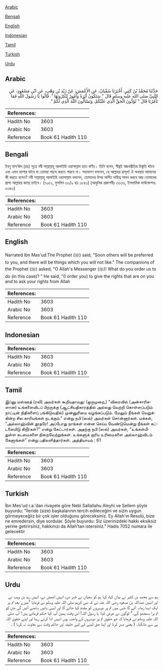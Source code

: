 [Arabic](#arabic)

[Bengali](#bengali)

[English](#english)

[Indonesian](#indonesian)

[Tamil](#tamil)

[Turkish](#turkish)

[Urdu](#urdu)

## Arabic


<div dir="rtl" lang="ar" style={{fontSize:'larger',backgroundColor:'#f8f9fa',padding:20}}>
حَدَّثَنَا مُحَمَّدُ بْنُ كَثِيرٍ، أَخْبَرَنَا سُفْيَانُ، عَنِ الأَعْمَشِ، عَنْ زَيْدِ بْنِ وَهْبٍ، عَنِ ابْنِ مَسْعُودٍ، عَنِ النَّبِيِّ صلى الله عليه وسلم قَالَ ‏"‏ سَتَكُونُ أَثَرَةٌ وَأُمُورٌ تُنْكِرُونَهَا ‏"‏‏.‏ قَالُوا يَا رَسُولَ اللَّهِ فَمَا تَأْمُرُنَا قَالَ ‏"‏ تُؤَدُّونَ الْحَقَّ الَّذِي عَلَيْكُمْ، وَتَسْأَلُونَ اللَّهَ الَّذِي لَكُمْ ‏"‏‏.‏
</div>
<div style={{backgroundColor:'#f8f9fa',padding:20, marginBottom: 10}}><table> <thead> <tr> <th>References:</th> <th></th> </tr> </thead> <tbody><tr><td>Hadith No</td><td>3603</td></tr><tr><td>Arabic No</td><td>3603</td></tr><tr><td>Reference</td><td>Book 61 Hadith 110</td></tr></tbody></table></div>

## Bengali


<div dir="ltr" lang="bn" style={{fontSize:'larger',backgroundColor:'#f8f9fa',padding:20}}>
ইবনু মাস‘ঊদ (রাঃ) সূত্রে নবী সাল্লাল্লাহু আলাইহি ওয়াসাল্লাম হতে বর্ণিত। তিনি বলেন, শীঘ্রই স্বজনপ্রীতির বিস্তৃতি ঘটবে এবং এমন ব্যাপার ঘটবে যা তোমরা পছন্দ করতে পারবে না। সহাবাগণ বললেন, হে আল্লাহর রাসূল! ঐ অবস্থায় আমাদের কী করতে বলেন? নবী সাল্লাল্লাহু আলাইহি ওয়াসাল্লাম বললেন, তোমাদের উপর অর্পিত দায়িত্ব পালন করবে আর তোমাদের প্রাপ্য আল্লাহর কাছে চাইবে। (৭০৫২, মুসলিম ৩৩/৯ হাঃ ১৮৪৩) (আধুনিক প্রকাশনীঃ ৩৩৩৬, ইসলামিক ফাউন্ডেশনঃ ৩৩৪৩)
</div>
<div style={{backgroundColor:'#f8f9fa',padding:20, marginBottom: 10}}><table> <thead> <tr> <th>References:</th> <th></th> </tr> </thead> <tbody><tr><td>Hadith No</td><td>3603</td></tr><tr><td>Arabic No</td><td>3603</td></tr><tr><td>Reference</td><td>Book 61 Hadith 110</td></tr></tbody></table></div>

## English


<div dir="ltr" lang="en" style={{fontSize:'larger',backgroundColor:'#f8f9fa',padding:20}}>
Narrated Ibn Mas'ud:The Prophet (ﷺ) said, "Soon others will be preferred to you, and there will be things which you will not like." The companions of the Prophet (ﷺ) asked, "O Allah's Messenger (ﷺ)! What do you order us to do (in this case)? " He said, "(I order you) to give the rights that are on you and to ask your rights from Allah
</div>
<div style={{backgroundColor:'#f8f9fa',padding:20, marginBottom: 10}}><table> <thead> <tr> <th>References:</th> <th></th> </tr> </thead> <tbody><tr><td>Hadith No</td><td>3603</td></tr><tr><td>Arabic No</td><td>3603</td></tr><tr><td>Reference</td><td>Book 61 Hadith 110</td></tr></tbody></table></div>

## Indonesian


<div dir="ltr" lang="id" style={{fontSize:'larger',backgroundColor:'#f8f9fa',padding:20}}>

</div>
<div style={{backgroundColor:'#f8f9fa',padding:20, marginBottom: 10}}><table> <thead> <tr> <th>References:</th> <th></th> </tr> </thead> <tbody><tr><td>Hadith No</td><td>3603</td></tr><tr><td>Arabic No</td><td>3603</td></tr><tr><td>Reference</td><td>Book 61 Hadith 110</td></tr></tbody></table></div>

## Tamil


<div dir="ltr" lang="ta" style={{fontSize:'larger',backgroundColor:'#f8f9fa',padding:20}}>
இப்னு மஸ்ஊத் (ரலி) அவர்கள் கூறியதாவது: (ஒருமுறை,) “விரைவில் (அன்சாரிகளான) உங்களைவிடப் பிறருக்கு (ஆட்சியதிகாரத்தில் அல்லது வெற்றி கொள்ளப்படும் நாட்டின் நிதிகளைப் பங்கிடுவதில்) முன்னுரிமை வழங்கப்படும். மேலும் நீங்கள் வெறுக்கின்ற சில காரியங்கள் நடக்கும்.” என்று நபி (ஸல்) அவர்கள் சொன்னார்கள். மக்கள், “அல்லாஹ்வின் தூதரே! அப்போது நாங்கள் என்ன செய்ய வேண்டுமென்று நீங்கள் கட்டளையிடு கிறீர்கள்?” என்று கேட்டார்கள். அதற்கு நபி (ஸல்) அவர்கள், “உங்கள்மீதுள்ள கடமைகளை நிறைவேற்றுங்கள். உங்களுக் குரிய உரிமைகளை அல்லாஹ்விடம் கேளுங்கள்” என்று பதிலளித்தார்கள். அத்தியாயம் : 61
</div>
<div style={{backgroundColor:'#f8f9fa',padding:20, marginBottom: 10}}><table> <thead> <tr> <th>References:</th> <th></th> </tr> </thead> <tbody><tr><td>Hadith No</td><td>3603</td></tr><tr><td>Arabic No</td><td>3603</td></tr><tr><td>Reference</td><td>Book 61 Hadith 110</td></tr></tbody></table></div>

## Turkish


<div dir="ltr" lang="tr" style={{fontSize:'larger',backgroundColor:'#f8f9fa',padding:20}}>
İbn Mes'ud r.a.'dan rivayete göre Nebi Sallallahu Aleyhi ve Sellem şöyle buyurdu: "İleride (size) başkalarının tercih edileceğini ve sizin uygun görmeyeceğiiz bir çok işler olduğunu göreceksiniz. Ey Allah'ın Resulü, bize ne emredersin, diye sordular. Şöyle buyurdu: Siz üzerinizdeki hakkı eksiksiz yerine getirirsiniz, hakkınızı da Allah'tan istersiniz." Hadis 7052 numara ile gelecektir
</div>
<div style={{backgroundColor:'#f8f9fa',padding:20, marginBottom: 10}}><table> <thead> <tr> <th>References:</th> <th></th> </tr> </thead> <tbody><tr><td>Hadith No</td><td>3603</td></tr><tr><td>Arabic No</td><td>3603</td></tr><tr><td>Reference</td><td>Book 61 Hadith 110</td></tr></tbody></table></div>

## Urdu


<div dir="rtl" lang="ur" style={{fontSize:'larger',backgroundColor:'#f8f9fa',padding:20}}>
ہم سے محمد بن کثیر نے بیان کیا، کہا ہم کو سفیان نے خبر دی، انہیں اعمش نے، انہیں زید بن وہب نے اور انہیں عبداللہ بن مسعود رضی اللہ عنہ نے کہ نبی کریم صلی اللہ علیہ وسلم نے فرمایا ”میرے بعد تم پر ایک ایسا زمانہ آئے گا جس میں تم پر دوسروں کو مقدم کیا جائے گا اور ایسی باتیں سامنے آئیں گی جن کو تم برا سمجھو گے۔“ لوگوں نے عرض کیا: یا رسول اللہ! اس وقت ہمیں آپ کیا حکم فرماتے ہیں؟ آپ صلی اللہ علیہ وسلم نے فرمایا کہ جو حقوق تم پر دوسروں کے واجب ہوں انہیں ادا کرتے رہنا اور اپنے حقوق اللہ ہی سے مانگنا۔ ( یعنی صبر کرنا اور اپنا حق لینے کے لیے خلیفہ اور حاکم وقت سے بغاوت نہ کرنا ) ۔
</div>
<div style={{backgroundColor:'#f8f9fa',padding:20, marginBottom: 10}}><table> <thead> <tr> <th>References:</th> <th></th> </tr> </thead> <tbody><tr><td>Hadith No</td><td>3603</td></tr><tr><td>Arabic No</td><td>3603</td></tr><tr><td>Reference</td><td>Book 61 Hadith 110</td></tr></tbody></table></div>
